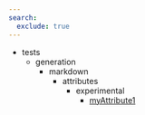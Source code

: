 ```yaml
---
search:
  exclude: true
---
```


[//]: # (DO NOT EDIT THIS FILE DIRECTLY. Instead, edit the corresponding stub file and execute `npm run docs:api`.)

- tests
    - generation
        - markdown
            - attributes
                - experimental
                    - [myAttribute1](tests/generation/markdown/attributes/experimental/myAttribute1.md)
